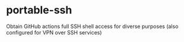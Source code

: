 # portable-ssh
Obtain GitHub actions full SSH shell access for diverse purposes (also configured for VPN over SSH services)
